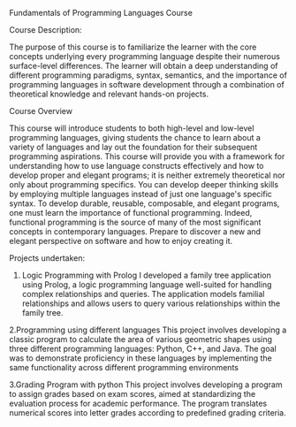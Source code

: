 Fundamentals of Programming Languages Course

Course Description:

The purpose of this course is to familiarize the learner with the core concepts underlying every programming language despite their numerous surface-level differences. The learner will obtain a deep understanding of different programming paradigms, syntax, semantics, and the importance of programming languages in software development through a combination of theoretical knowledge and relevant hands-on projects.

Course Overview

This course will introduce students to both high-level and low-level programming languages, giving students the chance to learn about a variety of languages and lay out the foundation for their subsequent programming aspirations. This course will provide you with a framework for understanding how to use language constructs effectively and how to develop proper and elegant programs; it is neither extremely theoretical nor only about programming specifics. You can develop deeper thinking skills by employing multiple languages instead of just one language's specific syntax. To develop durable, reusable, composable, and elegant programs, one must learn the importance of functional programming. Indeed, functional programming is the source of many of the most significant concepts in contemporary languages. Prepare to discover a new and elegant perspective on software and how to enjoy creating it.

Projects undertaken:
1. Logic Programming with Prolog
I developed a family tree application using Prolog, a logic programming language well-suited for handling complex relationships and queries. The application models familial relationships and allows users to query various relationships within the family tree.

2.Programming using different languages
This project involves developing a classic program to calculate the area of various geometric shapes using three different programming languages: Python, C++, and Java. The goal was to demonstrate proficiency in these languages by implementing the same functionality across different programming environments

3.Grading Program with python
This project involves developing a program to assign grades based on exam scores, aimed at standardizing the evaluation process for academic performance. The program translates numerical scores into letter grades according to predefined grading criteria.
